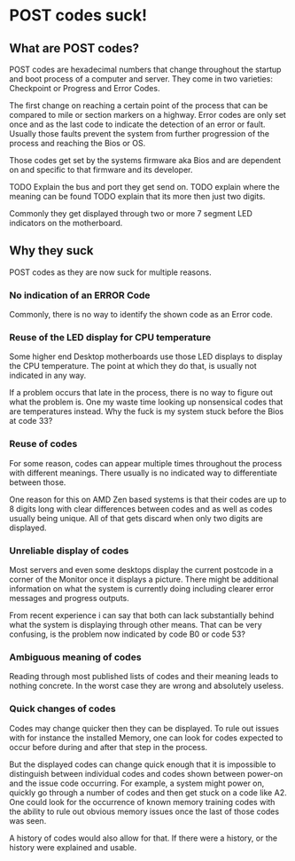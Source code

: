# POST codes suck!


##  What are POST codes? 
POST codes are hexadecimal numbers that change throughout the startup and boot process of a computer and server. 
They come in two varieties: 
Checkpoint or Progress and Error Codes.

The first change on reaching a certain point of the process that can be compared to mile or section markers on a highway. 
Error codes are only set once and as the last code to indicate the detection of an error or fault.
Usually those faults prevent the system from further progression of the process and reaching the Bios or OS.

Those codes get set by the systems firmware aka Bios and are dependent on and specific to that firmware and its developer. 

TODO Explain the bus and port they get send on. 
TODO explain where the meaning can be found
TODO explain that its more then just two digits. 

Commonly they get displayed through two or more 7 segment LED indicators on the motherboard.

## Why they suck
POST codes as they are now suck for multiple reasons.

### No indication of an ERROR Code
Commonly, there is no way to identify the shown code as an Error code.

### Reuse of the LED display for CPU temperature
Some higher end Desktop motherboards use those LED displays to display the CPU temperature.
The point at which they do that, is usually not indicated in any way.

If a problem occurs that late in the process, there is no way to figure out what the problem is. 
One my waste time looking up nonsensical codes that are temperatures instead.
Why the fuck is my system stuck before the Bios at code 33? 

### Reuse of codes
For some reason, codes can appear multiple times throughout the process with different meanings.
There usually is no indicated way to differentiate between those.

One reason for this on AMD Zen based systems is that their codes are up to 8 digits long with clear differences between codes and as well as codes usually being unique.
All of that gets discard when only two digits are displayed.

### Unreliable display of codes
Most servers and even some desktops display the current postcode in a corner of the Monitor once it displays a picture.
There might be additional information on what the system is currently doing including clearer error messages and progress outputs.

From recent experience i can say that both can lack substantially behind what the system is displaying through other means.
That can be very confusing, is the problem now indicated by code B0 or code 53?

### Ambiguous meaning of codes
Reading through most published lists of codes and their meaning leads to nothing concrete.
In the worst case they are wrong and absolutely useless. 

### Quick changes of codes
Codes may change quicker then they can be displayed.
To rule out issues with for instance the installed Memory, one can look for codes expected to occur before during and after that step in the process.

But the displayed codes can change quick enough that it is impossible to distinguish between individual codes and codes shown between power-on and the issue code occurring.
For example, a system might power on, quickly go through a number of codes and then get stuck on a code like A2.
One could look for the occurrence of known memory training codes with the ability to rule out obvious memory issues once the last of those codes was seen.

A history of codes would also allow for that.
If there were a history, or the history were explained and usable.

